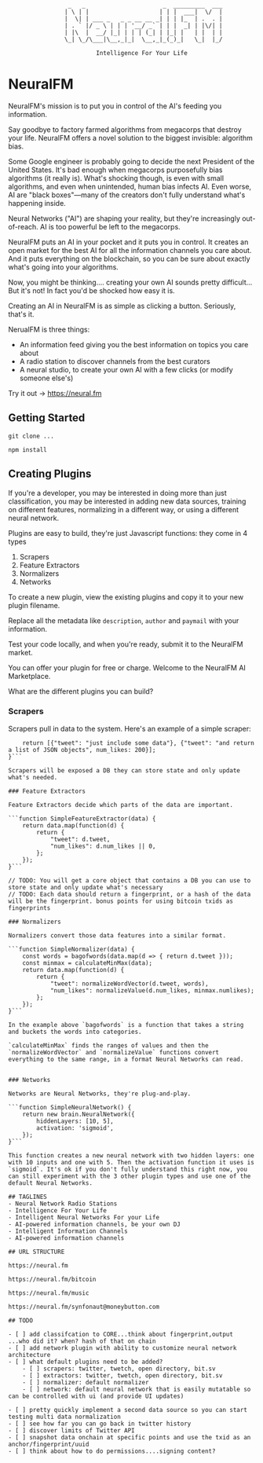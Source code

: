 

                     _   _                      _  _________  ___
                    | \ | |                    | | |  ___|  \/  |
                    |  \| | ___ _   _ _ __ __ _| | | |_  | .  . |
                    | . ` |/ _ \ | | | '__/ _` | | |  _| | |\/| |
                    | |\  |  __/ |_| | | | (_| | |_| |   | |  | |
                    \_| \_/\___|\__,_|_|  \__,_|_(_)_|   \_|  |_/
                                                                 
                             Intelligence For Your Life                                                         


# NeuralFM

NeuralFM's mission is to put you in control of the AI's feeding you information.

Say goodbye to factory farmed algorithms from megacorps that destroy your life. NeuralFM offers a novel solution to the biggest invisible: algorithm bias.

Some Google engineer is probably going to decide the next President of the United States. It's bad enough when megacorps purposefully bias algorithms (it really is). What's shocking though, is even with small algorithms, and even when unintended, human bias infects AI. Even worse, AI are "black boxes"—many of the creators don't fully understand what's happening inside.

Neural Networks ("AI") are shaping your reality, but they're increasingly out-of-reach. AI is too powerful be left to the megacorps.

NeuralFM puts an AI in your pocket and it puts you in control. It creates an open market for the best AI for all the information channels you care about. And it puts everything on the blockchain, so you can be sure about exactly what's going into your algorithms.

Now, you might be thinking.... creating your own AI sounds pretty difficult... But it's not! In fact you'd be shocked how easy it is.


Creating an AI in NeuralFM is as simple as clicking a button. Seriously, that's it.

NerualFM is three things:
- An information feed giving you the best information on topics you care about
- A radio station to discover channels from the best curators
- A neural studio, to create your own AI with a few clicks (or modify someone else's)

Try it out -> https://neural.fm

## Getting Started

    git clone ...

    npm install

## Creating Plugins

If you're a developer, you may be interested in doing more than just classification, you may be interested in adding new data sources, training on different features, normalizing in a different way, or using a different neural network.

Plugins are easy to build, they're just Javascript functions: they come in 4 types

1. Scrapers
2. Feature Extractors
3. Normalizers
4. Networks

To create a new plugin, view the existing plugins and copy it to your new plugin filename.

Replace all the metadata like `description`, `author` and `paymail` with your information.

Test your code locally, and when you're ready, submit it to the NeuralFM market.

You can offer your plugin for free or charge. Welcome to the NeuralFM AI Marketplace.

What are the different plugins you can build?


### Scrapers

Scrapers pull in data to the system. Here's an example of a simple scraper:

```function SimpleScraper() {
    return [{"tweet": "just include some data"}, {"tweet": "and return a list of JSON objects", num_likes: 200}];
}```

Scrapers will be exposed a DB they can store state and only update what's needed.

### Feature Extractors

Feature Extractors decide which parts of the data are important.

```function SimpleFeatureExtractor(data) {
    return data.map(function(d) {
        return {
            "tweet": d.tweet,
            "num_likes": d.num_likes || 0,
        };
    });
}```

// TODO: You will get a core object that contains a DB you can use to store state and only update what's necessary
// TODO: Each data should return a fingerprint, or a hash of the data will be the fingerprint. bonus points for using bitcoin txids as fingerprints

### Normalizers

Normalizers convert those data features into a similar format.

```function SimpleNormalizer(data) {
    const words = bagofwords(data.map(d => { return d.tweet }));
    const minmax = calculateMinMax(data);
    return data.map(function(d) {
        return {
            "tweet": normalizeWordVector(d.tweet, words),
            "num_likes": normalizeValue(d.num_likes, minmax.numlikes);
        };
    });
}```

In the example above `bagofwords` is a function that takes a string and buckets the words into categories.

`calculateMinMax` finds the ranges of values and then the `normalizeWordVector` and `normalizeValue` functions convert everything to the same range, in a format Neural Networks can read.


### Networks

Networks are Neural Networks, they're plug-and-play.

```function SimpleNeuralNetwork() {
    return new brain.NeuralNetwork({
        hiddenLayers: [10, 5],
        activation: 'sigmoid',
    });
}```

This function creates a new neural network with two hidden layers: one with 10 inputs and one with 5. Then the activation function it uses is `sigmoid`. It's ok if you don't fully understand this right now, you can still experiment with the 3 other plugin types and use one of the default Neural Networks.

## TAGLINES
- Neural Network Radio Stations
- Intelligence For Your Life
- Intelligent Neural Networks For your Life
- AI-powered information channels, be your own DJ
- Intelligent Information Channels
- AI-powered information channels

## URL STRUCTURE

https://neural.fm

https://neural.fm/bitcoin

https://neural.fm/music

https://neural.fm/synfonaut@moneybutton.com

## TODO

- [ ] add classifcation to CORE...think about fingerprint,output ...who did it? when? hash of that on chain
- [ ] add network plugin with ability to customize neural network architecture
- [ ] what default plugins need to be added?
    - [ ] scrapers: twitter, twetch, open directory, bit.sv
    - [ ] extractors: twitter, twetch, open directory, bit.sv
    - [ ] normalizer: default normalizer
    - [ ] network: default neural network that is easily mutatable so can be controlled with ui (and provide UI updates)

- [ ] pretty quickly implement a second data source so you can start testing multi data normalization
- [ ] see how far you can go back in twitter history
- [ ] discover limits of Twitter API
- [ ] snapshot data onchain at specific points and use the txid as an anchor/fingerprint/uuid
- [ ] think about how to do permissions....signing content?

